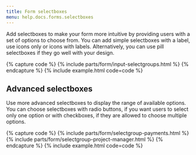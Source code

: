 ```yaml
---
title: Form selectboxes
menu: help.docs.forms.selectboxes
---
```


Add selectboxes to make your form more intuitive by providing users with a set of options to choose from. You can add simple selectboxes with a label, use icons only or icons with labels. Alternatively, you can use pill selectboxes if they go well with your design.

{% capture code %}
{% include parts/form/input-selectgroups.html %}
{% endcapture %}
{% include example.html code=code %}


## Advanced selectboxes

Use more advanced selectboxes to display the range of available options. You can choose selectboxes with radio buttons, if you want users to select only one option or with checkboxes, if they are allowed to choose multiple options.

{% capture code %}
{% include parts/form/selectgroup-payments.html %}
{% include parts/form/selectgroup-project-manager.html %}
{% endcapture %}
{% include example.html code=code %}

